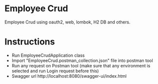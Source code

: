 # Employee Crud
Employee Crud using oauth2, web, lombok, H2 DB and others.

# Instructions
- Run EmployeeCrudApplication class
- Import "EmployeeCrud.postman_collection.json" file into postman tool
- Run any request on Postman tool (make sure that any environment is selected and run Login request before this)
- Swagger url http://localhost:8080/swagger-ui/index.html
